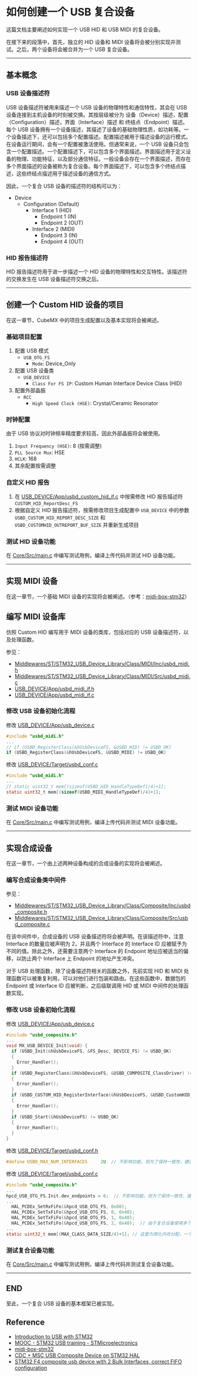 # 如何创建一个 USB 复合设备

这篇文档主要阐述如何实现一个 USB HID 和 USB MIDI 的复合设备。

在接下来的段落中，首先，独立的 HID 设备和 MIDI 设备将会被分别实现并测试。之后，两个设备将会被合并为一个 USB 复合设备。

---

## 基本概念

### USB 设备描述符

USB 设备描述符被用来描述一个 USB 设备的物理特性和通信特性，其会在 USB 设备连接到主机设备的时刻被交换。其按层级被分为 设备（Device）描述，配置（Configuration）描述，界面（Interface）描述 和 终结点（Endpoint）描述。每个 USB 设备拥有一个设备描述，其描述了设备的基础物理性质，如功耗等。一个设备描述下，还可以包括多个配置描述。配置描述被用于描述设备的运行模式。在设备运行期间，会有一个配置被激活使用。但通常来说，一个 USB 设备只会包含一个配置描述。一个配置描述下，可以包含多个界面描述。界面描述用于定义设备的物理、功能特征，以及部分通信特征。一般设备会存在一个界面描述，而存在多个界面描述的设备被称为复合设备。每个界面描述下，可以包含多个终结点描述，这些终结点描述用于描述设备的通信方式。

因此，一个复合 USB 设备的描述符的结构可以为：

- Device
  - Configuration (Default)
    - Interface 1 (HID)
      - Endpoint 1 (IN)
      - Endpoint 2 (OUT)
    - Interface 2 (MIDI)
      - Endpoint 3 (IN)
      - Endpoint 4 (OUT)

### HID 报告描述符

HID 报告描述符用于进一步描述一个 HID 设备的物理特性和交互特性。该描述符的交换发生在 USB 设备描述符交换之后。

---

## 创建一个 Custom HID 设备的项目

在这一章节，CubeMX 中的项目生成配置以及基本实现将会被阐述。

### 基础项目配置

1. 配置 USB 模式
   - `USB_OTG_FS`
     - `Mode`: Device_Only
2. 配置 USB 设备类
   - `USB_DEVICE`
     - `Class For FS IP`: Custom Human Interface Device Class (HID)
3. 配置外部晶振
   - `RCC`
     - `High Speed Clock (HSE)`: Crystal/Ceramic Resonator

### 时钟配置

由于 USB 协议对时钟频率精度要求较高，因此外部晶振将会被使用。

1. `Input Frequency (HSE)`: 8 (按需调整)
2. `PLL Source Mux`: HSE
3. `HCLK`: 168
4. 其余配置按需调整

### 自定义 HID 报告

1. 在 [USB_DEVICE/App/usbd_custom_hid_if.c](../USB_DEVICE/App/usbd_custom_hid_if.c) 中按需修改 HID 报告描述符 `CUSTOM_HID_ReportDesc_FS`
2. 根据自定义 HID 报告描述符，按需修改项目生成配置中 `USB_DEVICE` 中的参数 `USBD_CUSTOM_HID_REPORT_DESC_SIZE` 和 `USBD_CUSTOMHID_OUTREPORT_BUF_SIZE` 并重新生成项目

### 测试 HID 设备功能

在 [Core/Src/main.c]() 中编写测试用例，编译上传代码并测试 HID 设备功能。

---

## 实现 MIDI 设备

在这一章节，一个基础 MIDI 设备的实现将会被阐述。（参考：[midi-box-stm32](https://github.com/Hypnotriod/midi-box-stm32)）

## 编写 MIDI 设备库

仿照 Custom HID 编写用于 MIDI 设备的类库，包括对应的 USB 设备描述符，以及处理函数。

参见：

- [Middlewares/ST/STM32_USB_Device_Library/Class/MIDI/Inc/usbd_midi.h](../Middlewares/ST/STM32_USB_Device_Library/Class/MIDI/Inc/usbd_midi.h)
- [Middlewares/ST/STM32_USB_Device_Library/Class/MIDI/Src/usbd_midi.c](../Middlewares/ST/STM32_USB_Device_Library/Class/MIDI/Src/usbd_midi.c)
- [USB_DEVICE/App/usbd_midi_if.h](../USB_DEVICE/App/usbd_midi_if.h)
- [USB_DEVICE/App/usbd_midi_if.c](../USB_DEVICE/App/usbd_midi_if.c)

### 修改 USB 设备初始化流程

修改 [USB_DEVICE/App/usb_device.c](../USB_DEVICE/App/usb_device.c)

```c
#include "usbd_midi.h"
...
// if (USBD_RegisterClass(&hUsbDeviceFS, &USBD_HID) != USBD_OK)
if (USBD_RegisterClass(&hUsbDeviceFS, &USBD_MIDI) != USBD_OK)
```

修改 [USB_DEVICE/Target/usbd_conf.c](../USB_DEVICE/Target/usbd_conf.c)

```c
#include "usbd_midi.h"
...
// static uint32_t mem[(sizeof(USBD_HID_HandleTypeDef)/4)+1];
static uint32_t mem[(sizeof(USBD_MIDI_HandleTypeDef)/4)+1];
```

### 测试 MIDI 设备功能

在 [Core/Src/main.c](../Core/Src/main.c) 中编写测试用例，编译上传代码并测试 MIDI 设备功能。

---

## 实现合成设备

在这一章节，一个由上述两种设备构成的合成设备的实现将会被阐述。

### 编写合成设备类中间件

参见：

- [Middlewares/ST/STM32_USB_Device_Library/Class/Composite/Inc/usbd_composite.h](../Middlewares/ST/STM32_USB_Device_Library/Class/Composite/Inc/usbd_composite.h)
- [Middlewares/ST/STM32_USB_Device_Library/Class/Composite/Src/usbd_composite.c](../Middlewares/ST/STM32_USB_Device_Library/Class/Composite/Src/usbd_composite.c)

在该中间件中，合成设备的 USB 设备描述符将会被声明。在该描述符中，注意 Interface 的数量应被声明为 2，并且两个 Interface 的 Interface ID 应被赋予为不同的值。除此之外，还需要注意两个 Interface 的 Endpoint 地址应被适当的偏移，以防止两个 Interface 上 Endpoint 的地址产生冲突。

对于 USB 处理函数，除了设备描述符相关的函数之外，先前实现 HID 和 MIDI 处理函数可以被重复利用，可以对他们进行包装和路由。在这些函数中，数据包的 Endpoint 或 Interface ID 应被判断，之后级联调用 HID 或 MIDI 中间件的处理函数实现。

### 修改 USB 设备初始化流程

修改 [USB_DEVICE/App/usb_device.c](../USB_DEVICE/App/usb_device.c)

```c
#include "usbd_composite.h"
...
void MX_USB_DEVICE_Init(void) {
  if (USBD_Init(&hUsbDeviceFS, &FS_Desc, DEVICE_FS) != USBD_OK)
  {
    Error_Handler();
  }
  if (USBD_RegisterClass(&hUsbDeviceFS, &USBD_COMPOSITE_ClassDriver) != USBD_OK)
  {
    Error_Handler();
  }
  if (USBD_CUSTOM_HID_RegisterInterface(&hUsbDeviceFS, &USBD_CustomHID_fops_FS) != USBD_OK)
  {
    Error_Handler();
  }
  if (USBD_Start(&hUsbDeviceFS) != USBD_OK)
  {
    Error_Handler();
  }
}
```

修改 [USB_DEVICE/Target/usbd_conf.h](../USB_DEVICE/Target/usbd_conf.h)

```c
#define USBD_MAX_NUM_INTERFACES     2U  // 不影响功能，但为了保持一致性，建议按需修改
```

修改 [USB_DEVICE/Target/usbd_conf.c](../USB_DEVICE/Target/usbd_conf.c)

```c
#include "usbd_composite.h"
...
hpcd_USB_OTG_FS.Init.dev_endpoints = 6;  // 不影响功能，但为了保持一致性，建议按需修改
...
  HAL_PCDEx_SetRxFiFo(&hpcd_USB_OTG_FS, 0x80);
  HAL_PCDEx_SetTxFiFo(&hpcd_USB_OTG_FS, 0, 0x40);
  HAL_PCDEx_SetTxFiFo(&hpcd_USB_OTG_FS, 1, 0x40);
  HAL_PCDEx_SetTxFiFo(&hpcd_USB_OTG_FS, 2, 0x40);  // 由于复合设备使用多个 Endpoint，对应的缓冲区需要被添加。注意对各个缓冲区的尺寸进行调整，总和不要超出硬件容量限制。
...
static uint32_t mem[(MAX_CLASS_DATA_SIZE/4)+1]; // 这里为简化内存分配，一个固定缓冲区被使用，其应可以同时容纳两者的HandleTypeDef
```

### 测试复合设备功能

在 [Core/Src/main.c](../Core/Src/main.c) 中编写测试用例，编译上传代码并测试复合设备功能。

---

## END

至此，一个复合 USB 设备的基本框架已被实现。


## Reference

- [Introduction to USB with STM32](https://wiki.st.com/stm32mcu/wiki/Introduction_to_USB_with_STM32)
- [MOOC - STM32 USB training - STMicroelectronics](https://www.youtube.com/watch?v=rI3yBmnfAZU&list=PLnMKNibPkDnFFRBVD206EfnnHhQZI4Hxa)
- [midi-box-stm32](https://github.com/Hypnotriod/midi-box-stm32)
- [CDC + MSC USB Composite Device on STM32 HAL](https://sudonull.com/post/68144-CDC-MSC-USB-Composite-Device-on-STM32-HAL)
- [STM32 F4 composite usb device with 2 Bulk Interfaces, correct FIFO configuration](https://stackoverflow.com/questions/45851990/stm32-f4-composite-usb-device-with-2-bulk-interfaces-correct-fifo-configuration)
